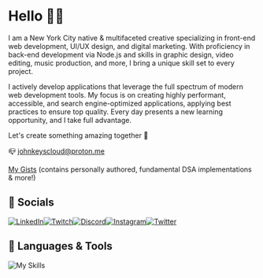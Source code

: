# Hello ✌🏽
I am a New York City native & multifaceted creative specializing in front-end web development, UI/UX design, and digital marketing. With proficiency in back-end development via Node.js and skills in graphic design, video editing, music production, and more, I bring a unique skill set to every project.

I actively develop applications that leverage the full spectrum of modern web development tools. My focus is on creating highly performant, accessible, and search engine-optimized applications, applying best practices to ensure top quality. Every day presents a new learning opportunity, and I take full advantage.

Let's create something amazing together 💭

📪 [johnkeyscloud@proton.me](mailto:johnkeyscloud@proton.me?subject=[GitHub])

[My Gists](https://gist.github.com/JohnKeysCloud) (contains personally authored, fundamental DSA implementations & more!)

## 📱 Socials
[![LinkedIn](https://img.shields.io/badge/LinkedIn-0077B5?style=for-the-badge&logo=linkedin&logoColor=white)](https://www.linkedin.com/in/johnkeyscloud/)[![Twitch](https://img.shields.io/badge/Twitch-9146FF?style=for-the-badge&logo=twitch&logoColor=white)](https://www.twitch.tv/cycl0n3_nyc)[![Discord](https://img.shields.io/badge/Discord-7289DA?style=for-the-badge&logo=discord&logoColor=white)](https://discord.gg/sMuXrzpKv3)[![Instagram](https://img.shields.io/badge/Instagram-E4405F?style=for-the-badge&logo=instagram&logoColor=white)](https://www.instagram.com/johnkeyscloud/)[![Twitter](https://img.shields.io/badge/Twitter-1DA1F2?style=for-the-badge&logo=twitter&logoColor=white)](https://twitter.com/JohnKeysCloud)

## 🚀 Languages & Tools
![My Skills](https://skillicons.dev/icons?i=html,css,javascript,sass,bootstrap,webpack,nodejs,jest,git,github,discord,vscode,vim)
